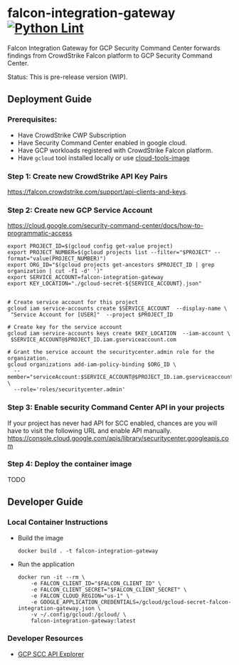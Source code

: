 # falcon-integration-gateway [![Python Lint](https://github.com/CrowdStrike/falcon-integration-gateway/actions/workflows/linting.yml/badge.svg)](https://github.com/CrowdStrike/falcon-integration-gateway/actions/workflows/linting.yml)

Falcon Integration Gateway for GCP Security Command Center forwards findings from CrowdStrike Falcon platform
to GCP Security Command Center.

Status: This is pre-release version (WIP).



## Deployment Guide

### Prerequisites:

 - Have CrowdStrike CWP Subscription
 - Have Security Command Center enabled in google cloud.
 - Have GCP workloads registered with CrowdStrike Falcon platform.
 - Have `gcloud` tool installed locally or use [cloud-tools-image](https://github.com/CrowdStrike/cloud-tools-image)

### Step 1: Create new CrowdStrike API Key Pairs

https://falcon.crowdstrike.com/support/api-clients-and-keys.

### Step 2: Create new GCP Service Account

https://cloud.google.com/security-command-center/docs/how-to-programmatic-access

```
export PROJECT_ID=$(gcloud config get-value project)
export PROJECT_NUMBER=$(gcloud projects list --filter="$PROJECT" --format="value(PROJECT_NUMBER)")
export ORG_ID="$(gcloud projects get-ancestors $PROJECT_ID | grep organization | cut -f1 -d' ')"
export SERVICE_ACCOUNT=falcon-integration-gateway
export KEY_LOCATION="./gcloud-secret-${SERVICE_ACCOUNT}.json"


# Create service account for this project
gcloud iam service-accounts create $SERVICE_ACCOUNT  --display-name \
 "Service Account for [USER]"  --project $PROJECT_ID

# Create key for the service account
gcloud iam service-accounts keys create $KEY_LOCATION  --iam-account \
 $SERVICE_ACCOUNT@$PROJECT_ID.iam.gserviceaccount.com

# Grant the service account the securitycenter.admin role for the organization.
gcloud organizations add-iam-policy-binding $ORG_ID \
  --member="serviceAccount:$SERVICE_ACCOUNT@$PROJECT_ID.iam.gserviceaccount.com" \
  --role='roles/securitycenter.admin'
```

### Step 3: Enable security Command Center API in your projects

If your project has never had API for SCC enabled, chances are you will have to visit the following URL and enable API manually. https://console.cloud.google.com/apis/library/securitycenter.googleapis.com

### Step 4: Deploy the container image

TODO

## Developer Guide

### Local Container Instructions
 - Build the image
   ```
   docker build . -t falcon-integration-gateway
   ```
 - Run the application
   ```
   docker run -it --rm \
       -e FALCON_CLIENT_ID="$FALCON_CLIENT_ID" \
       -e FALCON_CLIENT_SECRET="$FALCON_CLIENT_SECRET" \
       -e FALCON_CLOUD_REGION="us-1" \
       -e GOOGLE_APPLICATION_CREDENTIALS=/gcloud/gcloud-secret-falcon-integration-gateway.json \
       -v ~/.config/gcloud:/gcloud/ \
       falcon-integration-gateway:latest
   ```

### Developer Resources
 - [GCP SCC API Explorer](https://developers.google.com/apis-explorer/#p/securitycenter/v1/)
